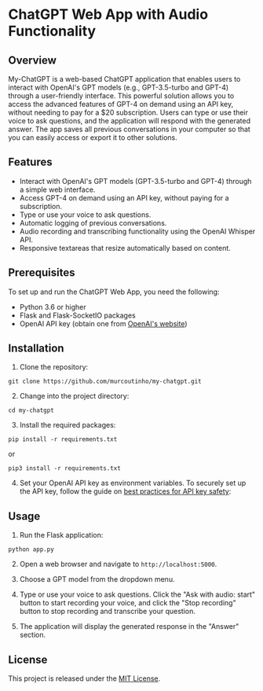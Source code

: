 # ChatGPT Web App with Audio Functionality

## Overview

My-ChatGPT is a web-based ChatGPT application that enables users to interact with OpenAI's GPT models (e.g., GPT-3.5-turbo and GPT-4) through a user-friendly interface. This powerful solution allows you to access the advanced features of GPT-4 on demand using an API key, without needing to pay for a $20 subscription. Users can type or use their voice to ask questions, and the application will respond with the generated answer. The app saves all previous conversations in your computer so that you can easily access or export it to other solutions.

## Features

- Interact with OpenAI's GPT models (GPT-3.5-turbo and GPT-4) through a simple web interface.
- Access GPT-4 on demand using an API key, without paying for a subscription.
- Type or use your voice to ask questions.
- Automatic logging of previous conversations.
- Audio recording and transcribing functionality using the OpenAI Whisper API.
- Responsive textareas that resize automatically based on content.

## Prerequisites

To set up and run the ChatGPT Web App, you need the following:

- Python 3.6 or higher
- Flask and Flask-SocketIO packages
- OpenAI API key (obtain one from [OpenAI's website](https://beta.openai.com/signup/))

## Installation

1. Clone the repository:

```
git clone https://github.com/murcoutinho/my-chatgpt.git
```

2. Change into the project directory:

```
cd my-chatgpt
```

3. Install the required packages:

```
pip install -r requirements.txt
```
or
```
pip3 install -r requirements.txt
```

4. Set your OpenAI API key as environment variables. To securely set up the API key, follow the guide on [best practices for API key safety](https://help.openai.com/en/articles/5112595-best-practices-for-api-key-safety):


## Usage

1. Run the Flask application:

```
python app.py
```

2. Open a web browser and navigate to `http://localhost:5000`.

3. Choose a GPT model from the dropdown menu.

4. Type or use your voice to ask questions. Click the "Ask with audio: start" button to start recording your voice, and click the "Stop recording" button to stop recording and transcribe your question.

5. The application will display the generated response in the "Answer" section.

## License

This project is released under the [MIT License](LICENSE).
